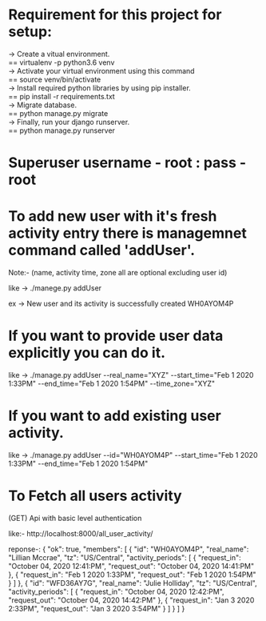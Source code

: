 # Requirement for this project for setup:<br/>

-> Create a vitual environment.<br/>
== virtualenv -p python3.6 venv<br/>
-> Activate your virtual environment using this command<br/>
== source venv/bin/activate<br/>
-> Install required python libraries by using pip installer.<br/>
== pip install -r requirements.txt<br/>
-> Migrate database.<br/>
== python manage.py migrate<br/>
-> Finally, run your django runserver.<br/>
== python manage.py runserver<br/>

# Superuser username - root : pass - root

# To add new user with it's fresh activity entry there is managemnet command called 'addUser'.

Note:- (name, activity time, zone all are optional excluding user id)<br/>

like -> ./manege.py addUser<br/>

ex -> New user and its activity is successfully created WH0AYOM4P<br/>

# If you want to provide user data explicitly you can do it.

like -> ./manage.py addUser --real_name="XYZ" --start_time="Feb 1 2020  1:33PM" --end_time="Feb 1 2020 1:54PM" --time_zone="XYZ"<br/>

# If you want to add existing user activity.

like -> ./manage.py addUser --id="WH0AYOM4P" --start_time="Feb 1 2020  1:33PM" --end_time="Feb 1 2020 1:54PM"<br/>

# To Fetch all users activity

(GET) Api with basic level authentication<br/>

like:- http://localhost:8000/all_user_activity/<br/>

reponse-: {
    "ok": true,
    "members": [
        {
            "id": "WH0AYOM4P",
            "real_name": "Lillian Mccrae",
            "tz": "US/Central",
            "activity_periods": [
                {
                    "request_in": "October 04, 2020 12:41:PM",
                    "request_out": "October 04, 2020 14:41:PM"
                },
                {
                    "request_in": "Feb 1 2020  1:33PM",
                    "request_out": "Feb 1 2020 1:54PM"
                }
            ]
        },
        {
            "id": "WFD36AY7G",
            "real_name": "Julie Holliday",
            "tz": "US/Central",
            "activity_periods": [
                {
                    "request_in": "October 04, 2020 12:42:PM",
                    "request_out": "October 04, 2020 14:42:PM"
                },
                {
                    "request_in": "Jan 3 2020  2:33PM",
                    "request_out": "Jan 3 2020 3:54PM"
                }
            ]
        }
    ]
}
